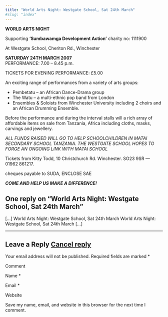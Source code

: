 ```yaml
---
title: "World Arts Night: Westgate School, Sat 24th March"
#slug: "index"
---
```


**WORLD ARTS NIGHT**

Supporting **‘Sumbawamga Development Action’** charity no: 1111900

At Westgate School, Cheriton Rd., Winchester

**SATURDAY 24TH MARCH 2007**  
PERFORMANCE: 7.00 – 8.45 p.m.

TICKETS FOR EVENING PERFORMANCE: £5.00

An exciting range of performances from a variety of arts groups:

*   Pembetatu – an African Dance-Drama group
*   The Watu – a multi-ethnic pop band from London
*   Ensembles & Soloists from Winchester University including 2 choirs and an African Drumming Ensemble.

Before the performance and during the interval stalls will a rich array of affordable items on sale from Tanzania, Africa including cloths, masks, carvings and jewellery.

_ALL FUNDS RAISED WILL GO TO HELP SCHOOLCHILDREN IN MATAI SECONDARY SCHOOL TANZANIA. THE WESTGATE SCHOOL HOPES TO FORGE AN ONGOING LINK WITH MATAI SCHOOL_

Tickets from Kitty Todd, 10 Christchurch Rd. Winchester. SO23 9SR — 01962 861217.

cheques payable to SUDA, ENCLOSE SAE

_**COME AND HELP US MAKE A DIFFERENCE!**_

One reply on “World Arts Night: Westgate School, Sat 24th March”
----------------------------------------------------------------

\[…\] World Arts Night: Westgate School, Sat 24th March World Arts Night: Westgate School, Sat 24th March \[…\]

* * *

Leave a Reply [Cancel reply](/2007/02/world-arts-night-westgate-school-sat-24th-march/#respond)
-----------------------------------------------------------------------------------------------

Your email address will not be published. Required fields are marked \*

Comment

Name \* 

Email \* 

Website 

 Save my name, email, and website in this browser for the next time I comment.
